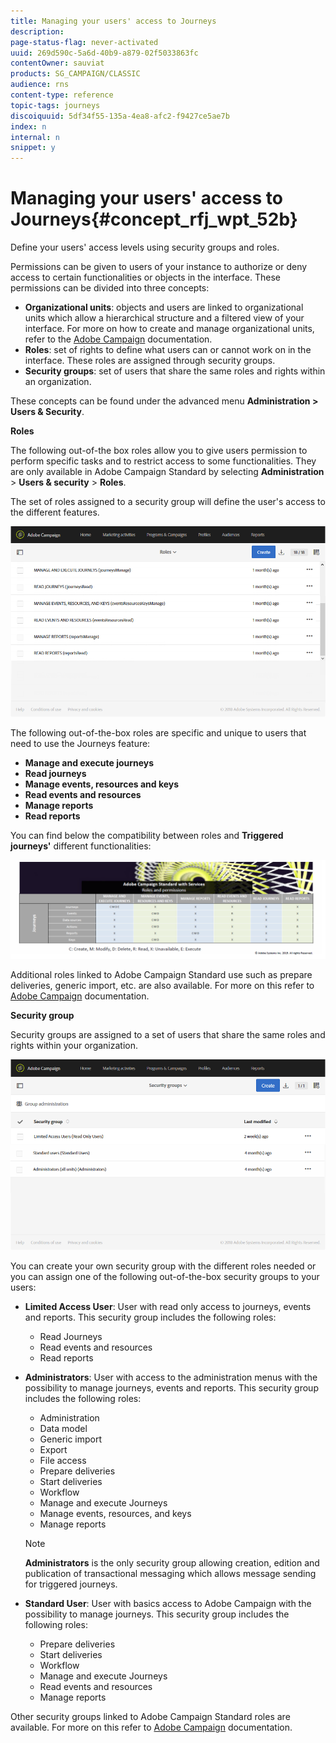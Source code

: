 ```yaml
---
title: Managing your users' access to Journeys
description: 
page-status-flag: never-activated
uuid: 269d590c-5a6d-40b9-a879-02f5033863fc
contentOwner: sauviat
products: SG_CAMPAIGN/CLASSIC
audience: rns
content-type: reference
topic-tags: journeys
discoiquuid: 5df34f55-135a-4ea8-afc2-f9427ce5ae7b
index: n
internal: n
snippet: y
---
```


# Managing your users' access to Journeys{#concept_rfj_wpt_52b}

Define your users' access levels using security groups and roles.

Permissions can be given to users of your instance to authorize or deny access to certain functionalities or objects in the interface. These permissions can be divided into three concepts:

* **Organizational units**: objects and users are linked to organizational units which allow a hierarchical structure and a filtered view of your interface. For more on how to create and manage organizational units, refer to the [Adobe Campaign](https://helpx.adobe.com/campaign/standard/administration/using/organizational-and-geographical-units.html) documentation.
* **Roles**: set of rights to define what users can or cannot work on in the interface. These roles are assigned through security groups.
* **Security groups**: set of users that share the same roles and rights within an organization.

These concepts can be found under the advanced menu **Administration > Users & Security**.

**Roles**

The following out-of-the box roles allow you to give users permission to perform specific tasks and to restrict access to some functionalities. They are only available in Adobe Campaign Standard by selecting **Administration** > **Users & security** > **Roles**.

The set of roles assigned to a security group will define the user's access to the different features.

![](../assets/user_management.png)

The following out-of-the-box roles are specific and unique to users that need to use the Journeys feature:

* **Manage and execute journeys**
* **Read journeys**
* **Manage events, resources and keys**
* **Read events and resources**
* **Manage reports**
* **Read reports**

You can find below the compatibility between roles and **Triggered journeys'** different functionalities:

![](../assets/user_management_3.png)

Additional roles linked to Adobe Campaign Standard use such as prepare deliveries, generic import, etc. are also available. For more on this refer to [Adobe Campaign](https://helpx.adobe.com/campaign/standard/administration/using/list-of-roles.html) documentation.

**Security group**

Security groups are assigned to a set of users that share the same roles and rights within your organization.

![](../assets/user_management_2.png)

You can create your own security group with the different roles needed or you can assign one of the following out-of-the-box security groups to your users:

*   **Limited Access User**: User with read only access to journeys, events and reports. This security group includes the following roles:
    *   Read Journeys
    *   Read events and resources
    *   Read reports
*   **Administrators**: User with access to the administration menus with the possibility to manage journeys, events and reports. This security group includes the following roles:
    *   Administration
    *   Data model
    *   Generic import
    *   Export
    *   File access
    *   Prepare deliveries
    *   Start deliveries
    *   Workflow
    *   Manage and execute Journeys
    *   Manage events, resources, and keys
    *   Manage reports

    >[!NOTE]
    >
    >**Administrators** is the only security group allowing creation, edition and publication of transactional messaging which allows message sending for triggered journeys.

*   **Standard User**: User with basics access to Adobe Campaign with the possibility to manage journeys. This security group includes the following roles:
    *   Prepare deliveries
    *   Start deliveries
    *   Workflow
    *   Manage and execute Journeys
    *   Read events and resources
    *   Manage reports

Other security groups linked to Adobe Campaign Standard roles are available. For more on this refer to [Adobe Campaign](https://helpx.adobe.com/campaign/standard/administration/using/managing-groups-and-users.html) documentation.